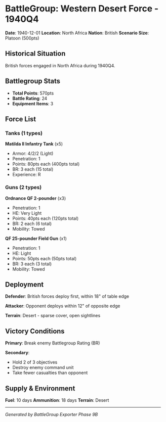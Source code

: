 # BattleGroup: Western Desert Force - 1940Q4

**Date**: 1940-12-01
**Location**: North Africa
**Nation**: British
**Scenario Size**: Platoon (500pts)

## Historical Situation

British forces engaged in North Africa during 1940Q4.

## Battlegroup Stats

- **Total Points**: 570pts
- **Battle Rating**: 24
- **Equipment Items**: 3

## Force List

### Tanks (1 types)

**Matilda II Infantry Tank** (x5)
- Armor: 4/2/2 (Light)
- Penetration: 1
- Points: 80pts each (400pts total)
- BR: 3 each (15 total)
- Experience: R

### Guns (2 types)

**Ordnance QF 2-pounder** (x3)
- Penetration: 1
- HE: Very Light
- Points: 40pts each (120pts total)
- BR: 2 each (6 total)
- Mobility: Towed

**QF 25-pounder Field Gun** (x1)
- Penetration: 1
- HE: Light
- Points: 50pts each (50pts total)
- BR: 3 each (3 total)
- Mobility: Towed


## Deployment

**Defender**: British forces deploy first, within 18" of table edge

**Attacker**: Opponent deploys within 12" of opposite edge

**Terrain**: Desert - sparse cover, open sightlines

## Victory Conditions

**Primary**: Break enemy Battlegroup Rating (BR)

**Secondary**:
- Hold 2 of 3 objectives
- Destroy enemy command unit
- Take fewer casualties than opponent

## Supply & Environment

**Fuel**: 10 days
**Ammunition**: 18 days
**Terrain**: Desert

---

*Generated by BattleGroup Exporter Phase 9B*
